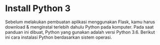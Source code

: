 # Install Python 3

Sebelum melakukan pembuatan aplikasi menggunakan Flask, kamu harus download & menginstal terlebih dahulu Python pada komputer. Pada saat panduan ini dibuat, Python yang gunakan adalah versi Python 3.6. Berikut ini cara instalasi Python berdasarkan sistem operasi.
